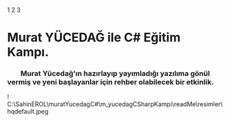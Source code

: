 1
2
3
# Murat YÜCEDAĞ ile C# Eğitim Kampı.
### &nbsp; &nbsp;&nbsp;&nbsp;&nbsp;&nbsp;   Murat Yücedağ'ın hazırlayıp yayımladığı yazılıma gönül vermiş ve yeni başlayanlar için rehber olabilecek bir etkinlik.
! C:\SahinEROL\muratYucedagC#\m_yucedagCSharpKampi\readMe\resimler\hqdefault.jpeg
